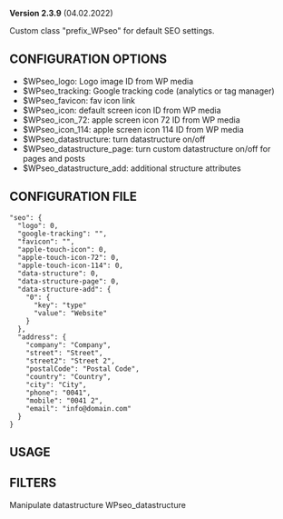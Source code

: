 **Version 2.3.9** (04.02.2022)

Custom class "prefix_WPseo" for default SEO settings.

## CONFIGURATION OPTIONS
* $WPseo_logo: Logo image ID from WP media
* $WPseo_tracking: Google tracking code (analytics or tag manager)
* $WPseo_favicon: fav icon link
* $WPseo_icon: default screen icon ID from WP media
* $WPseo_icon_72: apple screen icon 72 ID from WP media
* $WPseo_icon_114: apple screen icon 114 ID from WP media
* $WPseo_datastructure: turn datastructure on/off
* $WPseo_datastructure_page: turn custom datastructure on/off for pages and posts
* $WPseo_datastructure_add: additional structure attributes

## CONFIGURATION FILE
```
"seo": {
  "logo": 0,
  "google-tracking": "",
  "favicon": "",
  "apple-touch-icon": 0,
  "apple-touch-icon-72": 0,
  "apple-touch-icon-114": 0,
  "data-structure": 0,
  "data-structure-page": 0,
  "data-structure-add": {
    "0": {
      "key": "type"
      "value": "Website"
    }
  },
  "address": {
    "company": "Company",
    "street": "Street",
    "street2": "Street 2",
    "postalCode": "Postal Code",
    "country": "Country",
    "city": "City",
    "phone": "0041",
    "mobile": "0041 2",
    "email": "info@domain.com"
  }
}
```

## USAGE


## FILTERS
Manipulate datastructure
WPseo_datastructure
